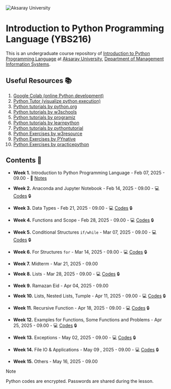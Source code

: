 ![Aksaray University](https://www.aksaray.edu.tr/tema/basic/img//logo.png)
# Introduction to Python Programming Language (YBS216)

This is an undergraduate course repository of [Introduction to Python Programming Language](https://volkansoner.github.io/teaching.html) at [Aksaray University](https://www.aksaray.edu.tr/?l=en), [Department of Management Information Systems](https://ybs.aksaray.edu.tr/).

## Useful Resources :books:

1. [Google Colab (online Python development)](https://colab.research.google.com)
2. [Python Tutor (visualize python execution)](https://pythontutor.com/visualize.html#mode=edit) 
3. [Python tutorials by python.org](https://docs.python.org/3/tutorial/) 
4. [Python tutorials by w3schools](https://www.w3schools.com/python/) 
5. [Python tutorials by programiz](https://www.programiz.com/python-programming/)
6. [Python tutorials by learnpython](https://www.learnpython.org)
7. [Python tutorials by pythontutorial](https://www.pythontutorial.net)
8. [Python Exercises by w3resource](https://www.w3resource.com/python-exercises/) 
9. [Python Exercises by PYnative](https://pynative.com/python-exercises-with-solutions/)
10. [Python Exercises by practicepython](https://www.practicepython.org) 

## Contents 📂

* **Week 1.** Introduction to Python Programming Language - Feb 07, 2025 - 09.00 - 📖 [Notes](Week01.rar)

* **Week 2.** Anaconda and Jupyter Notebook - Feb 14, 2025 - 09.00 - :computer: [Codes](Week02.rar) :lock:

* **Week 3.** Data Types - Feb 21, 2025 - 09.00 - :computer: [Codes](Week03.rar) :lock:

* **Week 4.** Functions and Scope - Feb 28, 2025 - 09.00 - :computer: [Codes](Week04.rar) :lock:

* **Week 5.** Conditional Structures `if/while` - Mar 07, 2025 - 09.00 - :computer: [Codes](Week05.rar) :lock:

* **Week 6.** For Structures `for` - Mar 14, 2025 - 09.00 - :computer: [Codes](Week06.rar) :lock:

* **Week 7.** Midterm  - Mar 21, 2025 - 09.00 

* **Week 8.** Lists - Mar 28, 2025 - 09.00 - :computer: [Codes](Week10.rar) :lock:

* **Week 9.** Ramazan Eid - Apr 04, 2025 - 09.00 

* **Week 10.** Lists, Nested Lists, Tumple - Apr 11, 2025 - 09.00 - :computer: [Codes](Week10.rar) :lock:

* **Week 11.** Recursive Function - Apr 18, 2025 - 09.00 - :computer: [Codes](Week11.rar) :lock:

* **Week 12.** Examples for Functions, Some Functions and Problems - Apr 25, 2025 - 09.00 - :computer: [Codes](Week12.rar) :lock:

* **Week 13.** Exceptions - May 02, 2025 - 09.00 - :computer: [Codes](Week13.rar) :lock:

* **Week 14.** File IO & Applications - May 09 , 2025 - 09.00 - :computer: [Codes](Week14.rar) :lock:

* **Week 15.** Others - May 16, 2025 - 09.00 


> [!NOTE]
> Python codes are encrypted. Passwords are shared during the lesson.
